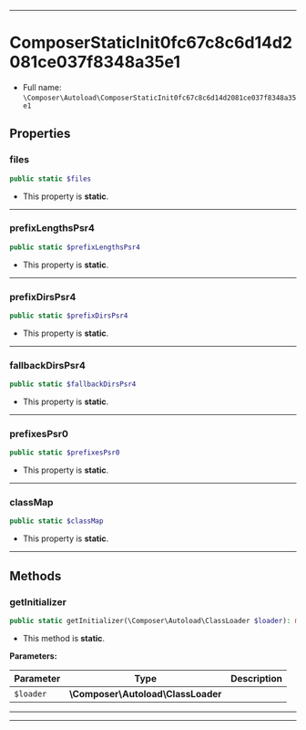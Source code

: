 ***

# ComposerStaticInit0fc67c8c6d14d2081ce037f8348a35e1





* Full name: `\Composer\Autoload\ComposerStaticInit0fc67c8c6d14d2081ce037f8348a35e1`



## Properties


### files



```php
public static $files
```



* This property is **static**.


***

### prefixLengthsPsr4



```php
public static $prefixLengthsPsr4
```



* This property is **static**.


***

### prefixDirsPsr4



```php
public static $prefixDirsPsr4
```



* This property is **static**.


***

### fallbackDirsPsr4



```php
public static $fallbackDirsPsr4
```



* This property is **static**.


***

### prefixesPsr0



```php
public static $prefixesPsr0
```



* This property is **static**.


***

### classMap



```php
public static $classMap
```



* This property is **static**.


***

## Methods


### getInitializer



```php
public static getInitializer(\Composer\Autoload\ClassLoader $loader): mixed
```



* This method is **static**.




**Parameters:**

| Parameter | Type | Description |
|-----------|------|-------------|
| `$loader` | **\Composer\Autoload\ClassLoader** |  |




***


***

